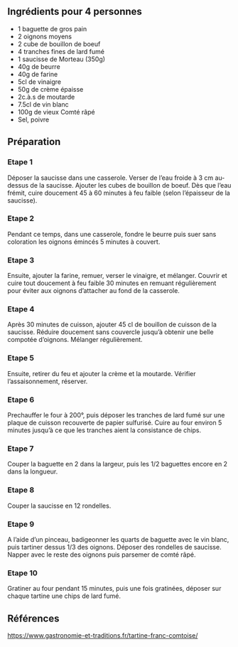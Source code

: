 ## Ingrédients pour 4 personnes

- 1 baguette de gros pain
- 2 oignons moyens
- 2 cube de bouillon de boeuf
- 4 tranches fines de lard fumé
- 1 saucisse de Morteau (350g)
- 40g de beurre
- 40g de farine
- 5cl de vinaigre
- 50g de crème épaisse
- 2c.à.s de moutarde
- 7.5cl de vin blanc
- 100g de vieux Comté râpé
- Sel, poivre

## Préparation

### Etape 1

Déposer la saucisse dans une casserole. Verser de l’eau froide à 3 cm au-dessus de la saucisse. Ajouter les cubes de bouillon de boeuf. Dès que l’eau frémit, cuire doucement 45 à 60 minutes à feu faible (selon l’épaisseur de la saucisse).

### Etape 2

Pendant ce temps, dans une casserole, fondre le beurre puis suer sans coloration les oignons émincés 5 minutes à couvert.

### Etape 3

Ensuite, ajouter la farine, remuer, verser le vinaigre, et mélanger. Couvrir et cuire tout doucement à feu faible 30 minutes en remuant régulièrement pour éviter aux oignons d’attacher au fond de la casserole.

### Etape 4

Après 30 minutes de cuisson, ajouter 45 cl de bouillon de cuisson de la saucisse. Réduire doucement sans couvercle jusqu’à obtenir une belle compotée d’oignons. Mélanger régulièrement.

### Etape 5

 Ensuite, retirer du feu et ajouter la crème et la moutarde. Vérifier l’assaisonnement, réserver.
 
 ### Etape 6
 
Prechauffer le four à 200°, puis déposer les tranches de lard fumé sur une plaque de cuisson recouverte de papier sulfurisé. Cuire au four environ 5 minutes jusqu’à ce que les tranches aient la consistance de chips.

### Etape 7

Couper la baguette en 2 dans la largeur, puis les 1/2 baguettes encore en 2 dans la longueur.

### Etape 8

Couper la saucisse en 12 rondelles.

### Etape 9

A l’aide d’un pinceau, badigeonner les quarts de baguette avec le vin blanc, puis tartiner dessus 1/3 des oignons. Déposer des rondelles de saucisse. Napper avec le reste des oignons puis parsemer de comté râpé.

### Etape 10

Gratiner au four pendant 15 minutes, puis une fois gratinées, déposer sur chaque tartine une chips de lard fumé.

## Références

<https://www.gastronomie-et-traditions.fr/tartine-franc-comtoise/>

